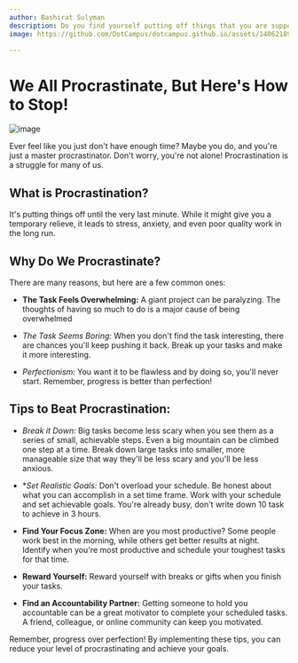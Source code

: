 ```yaml
---
author: Bashirat Sulyman
description: Do you find yourself putting off things that you are supposed to do until dying minute? It's called procrastination, and here is how you can stop it. 
image: https://github.com/DotCampus/dotcampus.github.io/assets/140621895/cee077fa-47c1-4a95-b70d-303176b21f28

---
```


# We All Procrastinate, But Here's How to Stop!
![image](https://github.com/DotCampus/dotcampus.github.io/assets/140621895/7eb4c24c-be9d-48c0-a75c-40d11acdd144)

Ever feel like you just don't have enough time? Maybe you do, and you're just a master procrastinator. Don't worry, you're not alone! Procrastination is a struggle for many of us. 

## What is Procrastination?

It's putting things off until the very last minute. While it might give you a temporary relieve, it leads to stress, anxiety, and even poor quality work in the long run. 

## Why Do We Procrastinate?

There are many reasons, but here are a few common ones:

- **The Task Feels Overwhelming:** A giant project can be paralyzing. The thoughts of having so much to do is a major cause of being overwhelmed 

- *The Task Seems Boring:* When you don't find the task interesting, there are chances you'll keep pushing it back. Break up your tasks and make it more interesting.

- *Perfectionism:* You want it to be flawless and by doing so, you'll never start. Remember, progress is better than perfection!

## Tips to Beat Procrastination:

- *Break it Down:* Big tasks become less scary when you see them as a series of small, achievable steps. Even a big mountain can be climbed one step at a time. Break down large tasks into smaller, more manageable size that way they'll be less scary and you'll be less anxious.

- **Set Realistic Goals:* Don't overload your schedule. Be honest about what you can accomplish in a set time frame. Work with your schedule and set achievable goals. You're already busy, don't write down 10 task to achieve in 3 hours.

- **Find Your Focus Zone:** When are you most productive? Some people work best in the morning, while others get better results at night. Identify when you're most productive and schedule your toughest tasks for that time.

- **Reward Yourself:** Reward yourself with breaks or gifts when you finish your tasks.

- **Find an Accountability Partner:** Getting someone to hold you accountable can be a great motivator to complete your scheduled tasks. A friend, colleague, or online community can keep you motivated. 

Remember, progress over perfection! By implementing these tips, you can reduce your level of procrastinating and achieve your goals.
